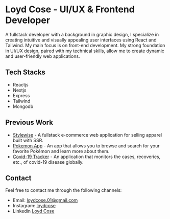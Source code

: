 # Loyd Cose - UI/UX & Frontend Developer

A fullstack developer with a background in graphic design, I specialize in creating intuitive and visually appealing user interfaces using React and Tailwind. My main focus is on front-end development. My strong foundation in UI/UX design, paired with my technical skills, allow me to create dynamic and user-friendly web applications. 

## Tech Stacks

- Reactjs
- Nextjs
- Express
- Tailwind
- Mongodb

## Previous Work

- [Stylewise](https://github.com/loydcose/stylewise) - A fullstack e-commerce web application for selling apparel built with SSR.
- [Pokemon App](https://github.com/loydcose/pokemon-app) - An app that allows you to browse and search for your favorite Pokémon and learn more about them.
- [Covid-19 Tracker](https://github.com/loydcose/covid-tracker) - An application that monitors the cases, recoveries, etc., of covid-19 disease globally.

## Contact

Feel free to contact me through the following channels:

- Email: [loydcose.01@gmail.com](mailto:loydcose.01@gmail.com)
- Instagram: [loydcose](https://www.instagram.com/loydcose/)
- Linkedin [Loyd Cose](https://www.linkedin.com/in/loyd-cose-a02b10255/)
